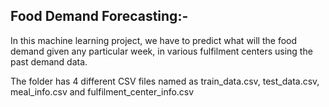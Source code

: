 ## Food Demand Forecasting:-

In this machine learning project, we have to predict what will the food demand given any particular week, in various fulfilment centers using the past demand data.

The folder has 4 different CSV files named as train_data.csv, test_data.csv, meal_info.csv and fulfilment_center_info.csv
